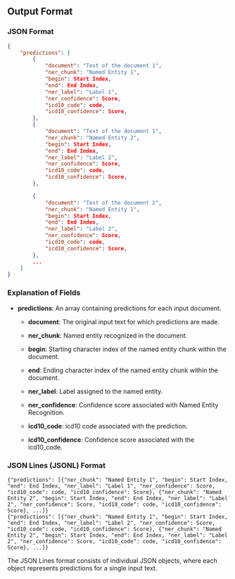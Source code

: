 ## Output Format

### JSON Format

```json
{
    "predictions": [
        {
            "document": "Text of the document 1",
            "ner_chunk": "Named Entity 1",
            "begin": Start Index,
            "end": End Index,
            "ner_label": "Label 1",
            "ner_confidence": Score,
            "icd10_code": code,
            "icd10_confidence": Score,
        },
        {
            "document": "Text of the document 1",
            "ner_chunk": "Named Entity 2",
            "begin": Start Index,
            "end": End Index,
            "ner_label": "Label 2",
            "ner_confidence": Score,
            "icd10_code": code,
            "icd10_confidence": Score,
        },

        {
            "document": "Text of the document 2",
            "ner_chunk": "Named Entity 1",
            "begin": Start Index,
            "end": End Index,
            "ner_label": "Label 2",
            "ner_confidence": Score,
            "icd10_code": code,
            "icd10_confidence": Score,
        },
        ...
    ]
}


```

### Explanation of Fields

- **predictions**: An array containing predictions for each input document.

    - **document**: The original input text for which predictions are made.

    - **ner_chunk**: Named entity recognized in the document.

    - **begin**: Starting character index of the named entity chunk within the document.

    - **end**: Ending character index of the named entity chunk within the document.

    - **ner_label**: Label assigned to the named entity.

    - **ner_confidence**: Confidence score associated with Named Entity Recognition.

    - **icd10_code**: icd10 code associated with the prediction.

    - **icd10_confidence**: Confidence score associated with the icd10_code.



### JSON Lines (JSONL) Format

```
{"predictions": [{"ner_chunk": "Named Entity 1", "begin": Start Index, "end": End Index, "ner_label": "Label 1", "ner_confidence": Score, "icd10_code": code, "icd10_confidence": Score}, {"ner_chunk": "Named Entity 2", "begin": Start Index, "end": End Index, "ner_label": "Label 2", "ner_confidence": Score, "icd10_code": code, "icd10_confidence": Score}, ...]}
{"predictions": [{"ner_chunk": "Named Entity 1", "begin": Start Index, "end": End Index, "ner_label": "Label 2", "ner_confidence": Score, "icd10_code": code, "icd10_confidence": Score}, {"ner_chunk": "Named Entity 2", "begin": Start Index, "end": End Index, "ner_label": "Label 2", "ner_confidence": Score, "icd10_code": code, "icd10_confidence": Score}, ...]}
```

The JSON Lines format consists of individual JSON objects, where each object represents predictions for a single input text.